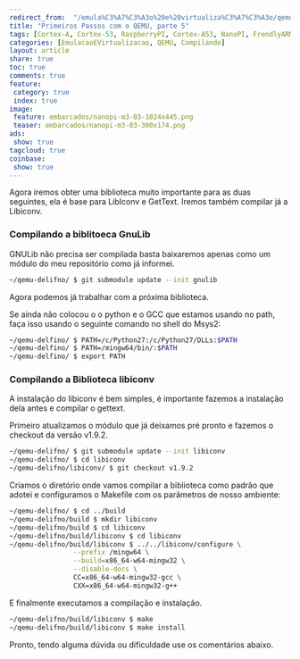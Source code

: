 ```yaml
---
redirect_from:  "/emula%C3%A7%C3%A3o%20e%20virtualiza%C3%A7%C3%A3o/qemu/compilando/Primeiros_Passos_com_o_QEMU-parte-5/"
title: "Primeiros Passos com o QEMU, parte 5" 
tags: [Cortex-A, Cortex-53, RaspberryPI, Cortex-A53, NanoPI, FrendlyARM, ARM, Intel, TBB,  Emulação, Virtualização, KVM, QEMU, VMware, VirtualBox, VBox, Hiper-V, Xen, GNU ARM Eclipse, Eclipse, Windows, RTOS, uOS]
categories: [EmulacaoEVirtualizacao, QEMU, Compilando]
layout: article
share: true
toc: true
comments: true
feature:
 category: true
 index: true
image:
 feature: embarcados/nanopi-m3-03-1024x445.png
 teaser: embarcados/nanopi-m3-03-300x174.png
ads: 
 show: true
tagcloud: true
coinbase:
 show: true
---
```


Agora iremos obter uma biblioteca muito importante para as duas seguintes, ela é base para LibIconv e GetText. Iremos também compilar já a Libiconv.

### Compilando a biblitoeca GnuLib

GNULib não precisa ser compilada basta baixaremos apenas como um módulo do meu repositório como já informei.
 

```bash
~/qemu-delifno/ $ git submodule update --init gnulib
```

Agora podemos já trabalhar com a próxima biblioteca.

Se ainda não colocou o o python e o GCC que estamos usando no path, faça isso usando o seguinte comando no shell do Msys2:

```sh
~/qemu-delfino/ $ PATH=/c/Python27:/c/Python27/DLLs:$PATH
~/qemu-delfino/ $ PATH=/mingw64/bin/:$PATH
~/qemu-delfino/ $ export PATH
```

### Compilando a Biblioteca libiconv

A instalação do libiconv é bem simples, é importante fazemos a instalação dela antes e compilar o gettext.

Primeiro atualizamos o módulo que já deixamos pré pronto e fazemos o checkout da versão v1.9.2.

```sh
~/qemu-delifno/ $ git submodule update --init libiconv
~/qemu-delifno/ $ cd libiconv
~/qemu-delifno/libiconv/ $ git checkout v1.9.2
```

Criamos o diretório onde vamos compilar a biblioteca como padrão que adotei e configuramos o Makefile com os parâmetros de nosso ambiente:

```sh
~/qemu-delifno/ $ cd ../build
~/qemu-delifno/build $ mkdir libiconv
~/qemu-delifno/build $ cd libiconv
~/qemu-delifno/build/libiconv $ cd libiconv
~/qemu-delifno/build/libiconv $ ../../libiconv/configure \
				--prefix /mingw64 \
				--build=x86_64-w64-mingw32 \
				--disable-docs \
				CC=x86_64-w64-mingw32-gcc \
				CXX=x86_64-w64-mingw32-g++ 
```

E finalmente executamos a compilação e instalação.

```sh
~/qemu-delifno/build/libiconv $ make
~/qemu-delifno/build/libiconv $ make install
```

Pronto, tendo alguma dúvida ou dificuldade use os comentários abaixo.


